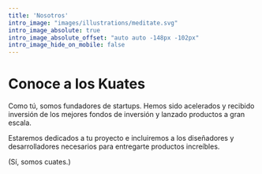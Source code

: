 ```yaml
---
title: 'Nosotros'
intro_image: "images/illustrations/meditate.svg"
intro_image_absolute: true
intro_image_absolute_offset: "auto auto -148px -102px"
intro_image_hide_on_mobile: false
---
```


# Conoce a los Kuates

Como tú, somos fundadores de startups. Hemos sido acelerados y recibido inversión de los mejores fondos de inversión y lanzado productos a gran escala.

Estaremos dedicados a tu proyecto e incluiremos a los diseñadores y desarrolladores necesarios para entregarte productos increíbles.

(Sí, somos cuates.)
